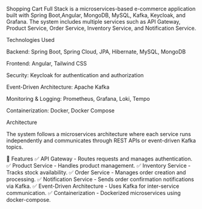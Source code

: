 Shopping Cart Full Stack is a microservices-based e-commerce application built with Spring Boot,Angular, MongoDB, MySQL, Kafka, Keycloak, and Grafana. The system includes multiple services such as API Gateway, Product Service, Order Service, Inventory Service, and Notification Service.

Technologies Used

Backend: Spring Boot, Spring Cloud, JPA, Hibernate, MySQL, MongoDB

Frontend: Angular, Tailwind CSS

Security: Keycloak for authentication and authorization

Event-Driven Architecture: Apache Kafka

Monitoring & Logging: Prometheus, Grafana, Loki, Tempo

Containerization: Docker, Docker Compose

Architecture

The system follows a microservices architecture where each service runs independently and communicates through REST APIs or event-driven Kafka topics.

🚀 Features
✅ API Gateway - Routes requests and manages authentication.
✅ Product Service - Handles product management.
✅ Inventory Service - Tracks stock availability.
✅ Order Service - Manages order creation and processing.
✅ Notification Service - Sends order confirmation notifications via Kafka.
✅ Event-Driven Architecture - Uses Kafka for inter-service communication.
✅ Containerization - Dockerized microservices using docker-compose.
